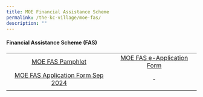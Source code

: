 ```yaml
---
title: MOE Financial Assistance Scheme
permalink: /the-kc-village/moe-fas/
description: ""
---
```

#### Financial Assistance Scheme (FAS)

|  |  |
|:---:|:---:|
| [MOE FAS Pamphlet](/files/KC%20Viilage/MOE%20FAS/moe%20fas%20pamphlet.pdf) | [MOE FAS e-Application Form](https://go.gov.sg/moe-efas) |
| [MOE FAS Application Form Sep 2024](/files/KC%20Viilage/MOE%20FAS/2024%20moe%20fas%20application%20form.pdf) | - |
|  |  |